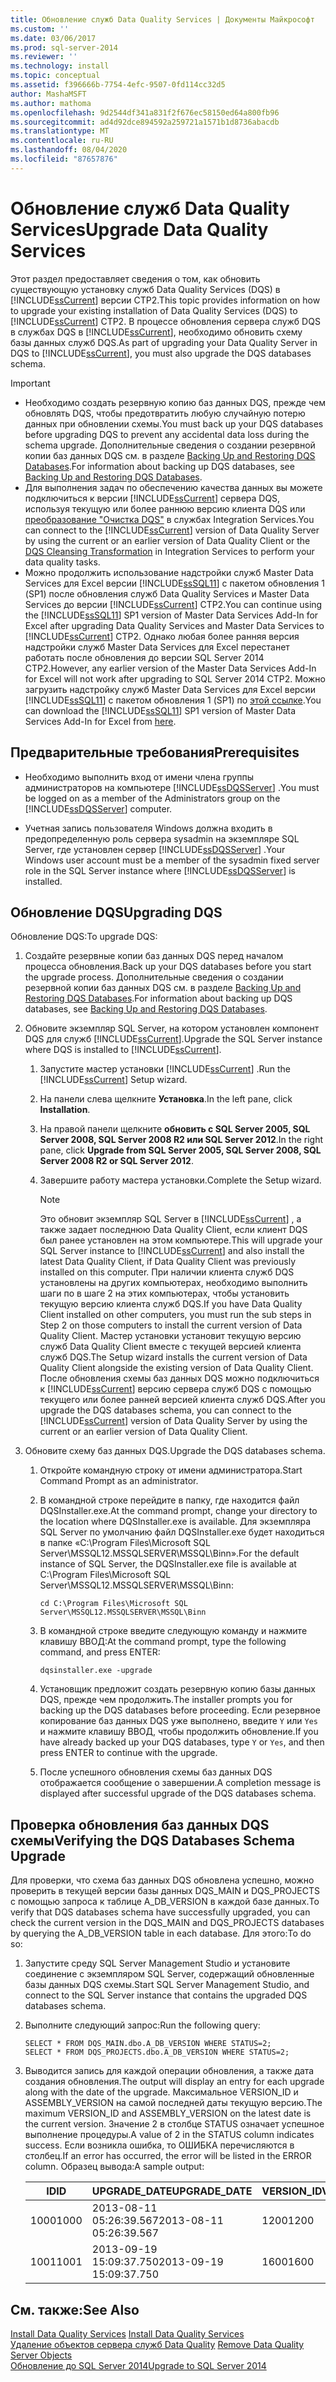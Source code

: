 ```yaml
---
title: Обновление служб Data Quality Services | Документы Майкрософт
ms.custom: ''
ms.date: 03/06/2017
ms.prod: sql-server-2014
ms.reviewer: ''
ms.technology: install
ms.topic: conceptual
ms.assetid: f396666b-7754-4efc-9507-0fd114cc32d5
author: MashaMSFT
ms.author: mathoma
ms.openlocfilehash: 9d2544df341a831f2f676ec58150ed64a800fb96
ms.sourcegitcommit: ad4d92dce894592a259721a1571b1d8736abacdb
ms.translationtype: MT
ms.contentlocale: ru-RU
ms.lasthandoff: 08/04/2020
ms.locfileid: "87657876"
---
```

# <a name="upgrade-data-quality-services"></a><span data-ttu-id="3a3b9-102">Обновление служб Data Quality Services</span><span class="sxs-lookup"><span data-stu-id="3a3b9-102">Upgrade Data Quality Services</span></span>
  <span data-ttu-id="3a3b9-103">Этот раздел предоставляет сведения о том, как обновить существующую установку служб Data Quality Services (DQS) в [!INCLUDE[ssCurrent](../../includes/sscurrent-md.md)] версии CTP2.</span><span class="sxs-lookup"><span data-stu-id="3a3b9-103">This topic provides information on how to upgrade your existing installation of Data Quality Services (DQS) to [!INCLUDE[ssCurrent](../../includes/sscurrent-md.md)] CTP2.</span></span> <span data-ttu-id="3a3b9-104">В процессе обновления сервера служб DQS в службах DQS в [!INCLUDE[ssCurrent](../../includes/sscurrent-md.md)], необходимо обновить схему базы данных служб DQS.</span><span class="sxs-lookup"><span data-stu-id="3a3b9-104">As part of upgrading your Data Quality Server in DQS to [!INCLUDE[ssCurrent](../../includes/sscurrent-md.md)], you must also upgrade the DQS databases schema.</span></span>  
  
> [!IMPORTANT]
>  -   <span data-ttu-id="3a3b9-105">Необходимо создать резервную копию баз данных DQS, прежде чем обновлять DQS, чтобы предотвратить любую случайную потерю данных при обновлении схемы.</span><span class="sxs-lookup"><span data-stu-id="3a3b9-105">You must back up your DQS databases before upgrading DQS to prevent any accidental data loss during the schema upgrade.</span></span> <span data-ttu-id="3a3b9-106">Дополнительные сведения о создании резервной копии баз данных DQS см. в разделе [Backing Up and Restoring DQS Databases](../../data-quality-services/backing-up-and-restoring-dqs-databases.md).</span><span class="sxs-lookup"><span data-stu-id="3a3b9-106">For information about backing up DQS databases, see [Backing Up and Restoring DQS Databases](../../data-quality-services/backing-up-and-restoring-dqs-databases.md).</span></span>  
> -   <span data-ttu-id="3a3b9-107">Для выполнения задач по обеспечению качества данных вы можете подключиться к версии [!INCLUDE[ssCurrent](../../includes/sscurrent-md.md)] сервера DQS, используя текущую или более раннюю версию клиента DQS или [преобразование "Очистка DQS"](../../integration-services/data-flow/transformations/dqs-cleansing-transformation.md) в службах Integration Services.</span><span class="sxs-lookup"><span data-stu-id="3a3b9-107">You can connect to the [!INCLUDE[ssCurrent](../../includes/sscurrent-md.md)] version of Data Quality Server by using the current or an earlier version of Data Quality Client or the [DQS Cleansing Transformation](../../integration-services/data-flow/transformations/dqs-cleansing-transformation.md) in Integration Services to perform your data quality tasks.</span></span>  
> -   <span data-ttu-id="3a3b9-108">Можно продолжить использование надстройки служб Master Data Services для Excel версии [!INCLUDE[ssSQL11](../../includes/sssql11-md.md)] с пакетом обновления 1 (SP1) после обновления служб Data Quality Services и Master Data Services до версии [!INCLUDE[ssCurrent](../../includes/sscurrent-md.md)] CTP2.</span><span class="sxs-lookup"><span data-stu-id="3a3b9-108">You can continue using the [!INCLUDE[ssSQL11](../../includes/sssql11-md.md)] SP1 version of Master Data Services Add-In for Excel after upgrading Data Quality Services and Master Data Services to [!INCLUDE[ssCurrent](../../includes/sscurrent-md.md)] CTP2.</span></span> <span data-ttu-id="3a3b9-109">Однако любая более ранняя версия надстройки служб Master Data Services для Excel перестанет работать после обновления до версии SQL Server 2014 CTP2.</span><span class="sxs-lookup"><span data-stu-id="3a3b9-109">However, any earlier version of the Master Data Services Add-In for Excel will not work after upgrading to SQL Server 2014 CTP2.</span></span> <span data-ttu-id="3a3b9-110">Можно загрузить надстройку служб Master Data Services для Excel версии [!INCLUDE[ssSQL11](../../includes/sssql11-md.md)] с пакетом обновления 1 (SP1) по [этой ссылке](https://go.microsoft.com/fwlink/?LinkId=328664).</span><span class="sxs-lookup"><span data-stu-id="3a3b9-110">You can download the [!INCLUDE[ssSQL11](../../includes/sssql11-md.md)] SP1 version of Master Data Services Add-In for Excel from [here](https://go.microsoft.com/fwlink/?LinkId=328664).</span></span>  
  
##  <a name="prerequisites"></a><a name="Prerequisites"></a> <span data-ttu-id="3a3b9-111">Предварительные требования</span><span class="sxs-lookup"><span data-stu-id="3a3b9-111">Prerequisites</span></span>  
  
-   <span data-ttu-id="3a3b9-112">Необходимо выполнить вход от имени члена группы администраторов на компьютере [!INCLUDE[ssDQSServer](../../includes/ssdqsserver-md.md)] .</span><span class="sxs-lookup"><span data-stu-id="3a3b9-112">You must be logged on as a member of the Administrators group on the [!INCLUDE[ssDQSServer](../../includes/ssdqsserver-md.md)] computer.</span></span>  
  
-   <span data-ttu-id="3a3b9-113">Учетная запись пользователя Windows должна входить в предопределенную роль сервера sysadmin на экземпляре SQL Server, где установлен сервер [!INCLUDE[ssDQSServer](../../includes/ssdqsserver-md.md)] .</span><span class="sxs-lookup"><span data-stu-id="3a3b9-113">Your Windows user account must be a member of the sysadmin fixed server role in the SQL Server instance where [!INCLUDE[ssDQSServer](../../includes/ssdqsserver-md.md)] is installed.</span></span>  
  
##  <a name="upgrading-dqs"></a><a name="Upgrade"></a> <span data-ttu-id="3a3b9-114">Обновление DQS</span><span class="sxs-lookup"><span data-stu-id="3a3b9-114">Upgrading DQS</span></span>  
 <span data-ttu-id="3a3b9-115">Обновление DQS:</span><span class="sxs-lookup"><span data-stu-id="3a3b9-115">To upgrade DQS:</span></span>  
  
1.  <span data-ttu-id="3a3b9-116">Создайте резервные копии баз данных DQS перед началом процесса обновления.</span><span class="sxs-lookup"><span data-stu-id="3a3b9-116">Back up your DQS databases before you start the upgrade process.</span></span> <span data-ttu-id="3a3b9-117">Дополнительные сведения о создании резервной копии баз данных DQS см. в разделе [Backing Up and Restoring DQS Databases](../../data-quality-services/backing-up-and-restoring-dqs-databases.md).</span><span class="sxs-lookup"><span data-stu-id="3a3b9-117">For information about backing up DQS databases, see [Backing Up and Restoring DQS Databases](../../data-quality-services/backing-up-and-restoring-dqs-databases.md).</span></span>  
  
2.  <span data-ttu-id="3a3b9-118">Обновите экземпляр SQL Server, на котором установлен компонент DQS для служб [!INCLUDE[ssCurrent](../../includes/sscurrent-md.md)].</span><span class="sxs-lookup"><span data-stu-id="3a3b9-118">Upgrade the SQL Server instance where DQS is installed to [!INCLUDE[ssCurrent](../../includes/sscurrent-md.md)].</span></span>  
  
    1.  <span data-ttu-id="3a3b9-119">Запустите мастер установки [!INCLUDE[ssCurrent](../../includes/sscurrent-md.md)] .</span><span class="sxs-lookup"><span data-stu-id="3a3b9-119">Run the [!INCLUDE[ssCurrent](../../includes/sscurrent-md.md)] Setup wizard.</span></span>  
  
    2.  <span data-ttu-id="3a3b9-120">На панели слева щелкните **Установка**.</span><span class="sxs-lookup"><span data-stu-id="3a3b9-120">In the left pane, click **Installation**.</span></span>  
  
    3.  <span data-ttu-id="3a3b9-121">На правой панели щелкните **обновить с SQL Server 2005, SQL Server 2008, SQL Server 2008 R2 или SQL Server 2012**.</span><span class="sxs-lookup"><span data-stu-id="3a3b9-121">In the right pane, click **Upgrade from SQL Server 2005, SQL Server 2008, SQL Server 2008 R2 or SQL Server 2012**.</span></span>  
  
    4.  <span data-ttu-id="3a3b9-122">Завершите работу мастера установки.</span><span class="sxs-lookup"><span data-stu-id="3a3b9-122">Complete the Setup wizard.</span></span>  
  
        > [!NOTE]  
        >  <span data-ttu-id="3a3b9-123">Это обновит экземпляр SQL Server в [!INCLUDE[ssCurrent](../../includes/sscurrent-md.md)] , а также задает последнюю Data Quality Client, если клиент DQS был ранее установлен на этом компьютере.</span><span class="sxs-lookup"><span data-stu-id="3a3b9-123">This will upgrade your SQL Server instance to [!INCLUDE[ssCurrent](../../includes/sscurrent-md.md)] and also install the latest Data Quality Client, if Data Quality Client was previously installed on this computer.</span></span> <span data-ttu-id="3a3b9-124">При наличии клиента служб DQS установлены на других компьютерах, необходимо выполнить шаги по в шаге 2 на этих компьютерах, чтобы установить текущую версию клиента служб DQS.</span><span class="sxs-lookup"><span data-stu-id="3a3b9-124">If you have Data Quality Client installed on other computers, you must run the sub steps in Step 2 on those computers to install the current version of Data Quality Client.</span></span> <span data-ttu-id="3a3b9-125">Мастер установки установит текущую версию служб Data Quality Client вместе с текущей версией клиента служб DQS.</span><span class="sxs-lookup"><span data-stu-id="3a3b9-125">The Setup wizard installs the current version of Data Quality Client alongside the existing version of Data Quality Client.</span></span> <span data-ttu-id="3a3b9-126">После обновления схемы баз данных DQS можно подключиться к [!INCLUDE[ssCurrent](../../includes/sscurrent-md.md)] версию сервера служб DQS с помощью текущего или более ранней версией клиента служб DQS.</span><span class="sxs-lookup"><span data-stu-id="3a3b9-126">After you upgrade the DQS databases schema, you can connect to the [!INCLUDE[ssCurrent](../../includes/sscurrent-md.md)] version of Data Quality Server by using the current or an earlier version of Data Quality Client.</span></span>  
  
3.  <span data-ttu-id="3a3b9-127">Обновите схему баз данных DQS.</span><span class="sxs-lookup"><span data-stu-id="3a3b9-127">Upgrade the DQS databases schema.</span></span>  
  
    1.  <span data-ttu-id="3a3b9-128">Откройте командную строку от имени администратора.</span><span class="sxs-lookup"><span data-stu-id="3a3b9-128">Start Command Prompt as an administrator.</span></span>  
  
    2.  <span data-ttu-id="3a3b9-129">В командной строке перейдите в папку, где находится файл DQSInstaller.exe.</span><span class="sxs-lookup"><span data-stu-id="3a3b9-129">At the command prompt, change your directory to the location where DQSInstaller.exe is available.</span></span> <span data-ttu-id="3a3b9-130">Для экземпляра SQL Server по умолчанию файл DQSInstaller.exe будет находиться в папке «C:\Program Files\Microsoft SQL Server\MSSQL12.MSSQLSERVER\MSSQL\Binn».</span><span class="sxs-lookup"><span data-stu-id="3a3b9-130">For the default instance of SQL Server, the DQSInstaller.exe file is available at C:\Program Files\Microsoft SQL Server\MSSQL12.MSSQLSERVER\MSSQL\Binn:</span></span>  
  
        ```  
        cd C:\Program Files\Microsoft SQL Server\MSSQL12.MSSQLSERVER\MSSQL\Binn  
        ```  
  
    3.  <span data-ttu-id="3a3b9-131">В командной строке введите следующую команду и нажмите клавишу ВВОД:</span><span class="sxs-lookup"><span data-stu-id="3a3b9-131">At the command prompt, type the following command, and press ENTER:</span></span>  
  
        ```  
        dqsinstaller.exe -upgrade  
        ```  
  
    4.  <span data-ttu-id="3a3b9-132">Установщик предложит создать резервную копию базы данных DQS, прежде чем продолжить.</span><span class="sxs-lookup"><span data-stu-id="3a3b9-132">The installer prompts you for backing up the DQS databases before proceeding.</span></span> <span data-ttu-id="3a3b9-133">Если резервное копирование баз данных DQS уже выполнено, введите `Y` или `Yes` и нажмите клавишу ВВОД, чтобы продолжить обновление.</span><span class="sxs-lookup"><span data-stu-id="3a3b9-133">If you have already backed up your DQS databases, type `Y` or `Yes`, and then press ENTER to continue with the upgrade.</span></span>  
  
    5.  <span data-ttu-id="3a3b9-134">После успешного обновления схемы баз данных DQS отображается сообщение о завершении.</span><span class="sxs-lookup"><span data-stu-id="3a3b9-134">A completion message is displayed after successful upgrade of the DQS databases schema.</span></span>  
  
##  <a name="verifying-the-dqs-databases-schema-upgrade"></a><a name="Verify"></a> <span data-ttu-id="3a3b9-135">Проверка обновления баз данных DQS схемы</span><span class="sxs-lookup"><span data-stu-id="3a3b9-135">Verifying the DQS Databases Schema Upgrade</span></span>  
 <span data-ttu-id="3a3b9-136">Для проверки, что схема баз данных DQS обновлена успешно, можно проверить в текущей версии базы данных DQS_MAIN и DQS_PROJECTS с помощью запроса к таблице A_DB_VERSION в каждой базе данных.</span><span class="sxs-lookup"><span data-stu-id="3a3b9-136">To verify that DQS databases schema have successfully upgraded, you can check the current version in the DQS_MAIN and DQS_PROJECTS databases by querying the A_DB_VERSION table in each database.</span></span> <span data-ttu-id="3a3b9-137">Для этого:</span><span class="sxs-lookup"><span data-stu-id="3a3b9-137">To do so:</span></span>  
  
1.  <span data-ttu-id="3a3b9-138">Запустите среду SQL Server Management Studio и установите соединение с экземпляром SQL Server, содержащий обновленные базы данных DQS схемы.</span><span class="sxs-lookup"><span data-stu-id="3a3b9-138">Start SQL Server Management Studio, and connect to the SQL Server instance that contains the upgraded DQS databases schema.</span></span>  
  
2.  <span data-ttu-id="3a3b9-139">Выполните следующий запрос:</span><span class="sxs-lookup"><span data-stu-id="3a3b9-139">Run the following query:</span></span>  
  
    ```  
    SELECT * FROM DQS_MAIN.dbo.A_DB_VERSION WHERE STATUS=2;  
    SELECT * FROM DQS_PROJECTS.dbo.A_DB_VERSION WHERE STATUS=2;  
    ```  
  
3.  <span data-ttu-id="3a3b9-140">Выводится запись для каждой операции обновления, а также дата создания обновления.</span><span class="sxs-lookup"><span data-stu-id="3a3b9-140">The output will display an entry for each upgrade along with the date of the upgrade.</span></span> <span data-ttu-id="3a3b9-141">Максимальное VERSION_ID и ASSEMBLY_VERSION на самой последней даты текущую версию.</span><span class="sxs-lookup"><span data-stu-id="3a3b9-141">The maximum VERSION_ID and ASSEMBLY_VERSION on the latest date is the current version.</span></span> <span data-ttu-id="3a3b9-142">Значение 2 в столбце STATUS означает успешное выполнение процедуры.</span><span class="sxs-lookup"><span data-stu-id="3a3b9-142">A value of 2 in the STATUS column indicates success.</span></span> <span data-ttu-id="3a3b9-143">Если возникла ошибка, то ОШИБКА перечисляются в столбец.</span><span class="sxs-lookup"><span data-stu-id="3a3b9-143">If an error has occurred, the error will be listed in the ERROR column.</span></span> <span data-ttu-id="3a3b9-144">Образец вывода:</span><span class="sxs-lookup"><span data-stu-id="3a3b9-144">A sample output:</span></span>  
  
    |<span data-ttu-id="3a3b9-145">ID</span><span class="sxs-lookup"><span data-stu-id="3a3b9-145">ID</span></span>|<span data-ttu-id="3a3b9-146">UPGRADE_DATE</span><span class="sxs-lookup"><span data-stu-id="3a3b9-146">UPGRADE_DATE</span></span>|<span data-ttu-id="3a3b9-147">VERSION_ID</span><span class="sxs-lookup"><span data-stu-id="3a3b9-147">VERSION_ID</span></span>|<span data-ttu-id="3a3b9-148">ASSEMBLY_VERSION</span><span class="sxs-lookup"><span data-stu-id="3a3b9-148">ASSEMBLY_VERSION</span></span>|<span data-ttu-id="3a3b9-149">USER_NAME</span><span class="sxs-lookup"><span data-stu-id="3a3b9-149">USER_NAME</span></span>|<span data-ttu-id="3a3b9-150">Состояние</span><span class="sxs-lookup"><span data-stu-id="3a3b9-150">STATUS</span></span>|<span data-ttu-id="3a3b9-151">ошибка</span><span class="sxs-lookup"><span data-stu-id="3a3b9-151">ERROR</span></span>|  
    |--------|-------------------|-----------------|-----------------------|----------------|------------|-----------|  
    |<span data-ttu-id="3a3b9-152">1000</span><span class="sxs-lookup"><span data-stu-id="3a3b9-152">1000</span></span>|<span data-ttu-id="3a3b9-153">2013-08-11 05:26:39.567</span><span class="sxs-lookup"><span data-stu-id="3a3b9-153">2013-08-11 05:26:39.567</span></span>|<span data-ttu-id="3a3b9-154">1200</span><span class="sxs-lookup"><span data-stu-id="3a3b9-154">1200</span></span>|<span data-ttu-id="3a3b9-155">11.0.3000.0</span><span class="sxs-lookup"><span data-stu-id="3a3b9-155">11.0.3000.0</span></span>|\<DOMAIN\UserName>|<span data-ttu-id="3a3b9-156">2</span><span class="sxs-lookup"><span data-stu-id="3a3b9-156">2</span></span>||  
    |<span data-ttu-id="3a3b9-157">1001</span><span class="sxs-lookup"><span data-stu-id="3a3b9-157">1001</span></span>|<span data-ttu-id="3a3b9-158">2013-09-19 15:09:37.750</span><span class="sxs-lookup"><span data-stu-id="3a3b9-158">2013-09-19 15:09:37.750</span></span>|<span data-ttu-id="3a3b9-159">1600</span><span class="sxs-lookup"><span data-stu-id="3a3b9-159">1600</span></span>|<span data-ttu-id="3a3b9-160">12.0.xxxx.0</span><span class="sxs-lookup"><span data-stu-id="3a3b9-160">12.0.xxxx.0</span></span>|\<DOMAIN\UserName>|<span data-ttu-id="3a3b9-161">2</span><span class="sxs-lookup"><span data-stu-id="3a3b9-161">2</span></span>||  
  
## <a name="see-also"></a><span data-ttu-id="3a3b9-162">См. также:</span><span class="sxs-lookup"><span data-stu-id="3a3b9-162">See Also</span></span>  
 <span data-ttu-id="3a3b9-163">[Install Data Quality Services](../../data-quality-services/install-windows/install-data-quality-services.md) </span><span class="sxs-lookup"><span data-stu-id="3a3b9-163">[Install Data Quality Services](../../data-quality-services/install-windows/install-data-quality-services.md) </span></span>  
 <span data-ttu-id="3a3b9-164">[Удаление объектов сервера служб Data Quality](../../sql-server/install/remove-data-quality-server-objects.md) </span><span class="sxs-lookup"><span data-stu-id="3a3b9-164">[Remove Data Quality Server Objects](../../sql-server/install/remove-data-quality-server-objects.md) </span></span>  
 [<span data-ttu-id="3a3b9-165">Обновление до SQL Server 2014</span><span class="sxs-lookup"><span data-stu-id="3a3b9-165">Upgrade to SQL Server 2014</span></span>](upgrade-sql-server.md)  
  
  
